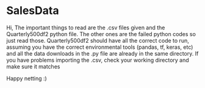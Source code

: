 # SalesData

Hi,
The important things to read are the .csv files given and the Quarterly500df2 python file. The other ones are the failed python codes so just read those. Quarterly500df2
should have all the correct code to run, assuming you have the correct environmental tools (pandas, tf, keras, etc) and all the data downloads in the .py file are already
in the same directory. If you have problems importing the .csv, check your working directory and make sure it matches

Happy netting :)
